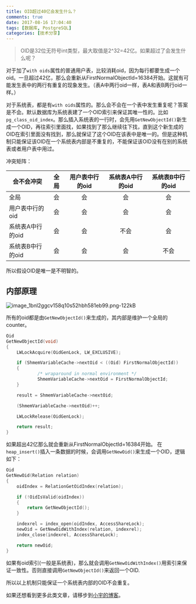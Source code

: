 ```yaml
---
title: OID超过40亿会发生什么？
comments: true
date: 2017-08-16 17:04:40
tags: [数据库, PostgreSQL]
categories: [技术分享]
---
```




> OID是32位无符号int类型，最大取值是2^32=42亿。如果超过了会发生什么呢？

对于加了`with oids`属性的普通用户表，比较消耗oid，因为每行都要生成一个oid。一旦超过42亿，那么会重新从FirstNormalObjectId=16384开始。这就有可能发生表中的两行有重复的现象发生。（表A中两行oid一样，表A和表B两行oid一样。）

对于系统表，都是有`with oids`属性的。那么会不会在一个表中发生重复呢？答案是不会。默认数据库为系统表建了一个OID索引来保证其唯一性的。比如`pg_class_oid_index`。那么插入系统表的一行时，会先用`GetNewObjectId()`新生成一个OID，再往索引里面找，如果找到了那么继续往下找，直到这个新生成的OID在索引里面没有找到，那么就保证了这个OID在该表中是唯一的。但是这种机制只能保证该OID在一个系统表内部是不重复的，不能保证该OID没有在别的系统表或者用户表中用过。


冲突矩阵：



| 会不会冲突     | 全局 | 用户表中行的oid | 系统表A中行的oid |系统表B中行的oid |
| -------------- |:----:|:---------------:|:---------------:|:--------:|
| 全局           | 会   | 会              | 会              |会|
| 用户表中行的oid| 会   | 会              | 会              |会|
| 系统表A中行的oid| 会   | 会              | 不会          |会|
| 系统表B中行的oid| 会   | 会              | 会              |不会|


所以假设OID是唯一是不明智的。

内部原理
-----------

![image_1bnl2ggcv158q10s52hbh581eb99.png-122kB][1]


所有的oid都是由`GetNewObjectId()`来生成的，其内部是维护一个全局的counter。
```c
Oid
GetNewObjectId(void)
{
	LWLockAcquire(OidGenLock, LW_EXCLUSIVE);

	if (ShmemVariableCache->nextOid < ((Oid) FirstNormalObjectId))
	{
			/* wraparound in normal environment */
			ShmemVariableCache->nextOid = FirstNormalObjectId;
	}

	result = ShmemVariableCache->nextOid;

	(ShmemVariableCache->nextOid)++;

	LWLockRelease(OidGenLock);

	return result;
}
```
如果超出42亿那么就会重新从FirstNormalObjectId=16384开始。
在`heap_insert()`插入一条数据的时候，会调用`GetNewOid()`来生成一个OID，逻辑如下：
```c
Oid
GetNewOid(Relation relation)
{
	oidIndex = RelationGetOidIndex(relation);

	if (!OidIsValid(oidIndex))
	{
		return GetNewObjectId();
	}

	indexrel = index_open(oidIndex, AccessShareLock);
	newOid = GetNewOidWithIndex(relation, indexrel);
	index_close(indexrel, AccessShareLock);

	return newOid;
}
```
如果有oid索引(一般是系统表)，那么就会调用`GetNewOidWithIndex()`用索引来保证一致性。否则直接调用`GetNewObjectId()`来返回一个OID.

所以以上机制只能保证一个系统表内部的OID不会重复。




  [1]: http://static.zybuluo.com/shenyuflying/2jto93ju1ntvvowq13hypg4o/image_1bnl2ggcv158q10s52hbh581eb99.png


如果还想看到更多此类文章，请移步到[小宇的博客](http://shenyu.wiki)。

